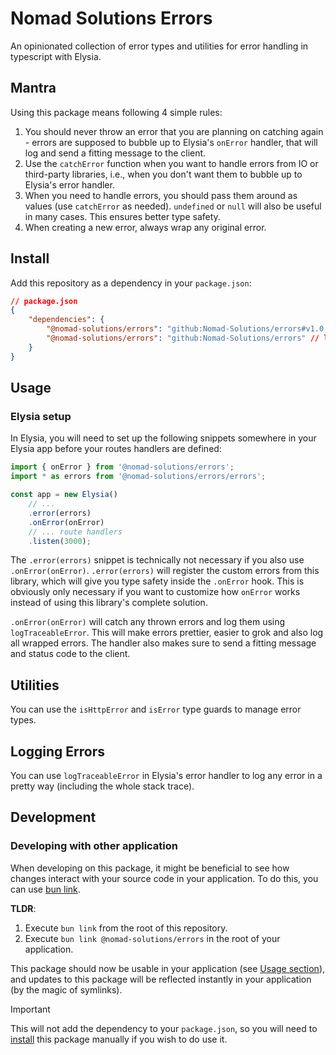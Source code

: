 # Nomad Solutions Errors
An opinionated collection of error types and utilities for error handling in typescript with Elysia.

## Mantra
Using this package means following 4 simple rules:

1. You should never throw an error that you are planning on catching again - errors are supposed to bubble up to Elysia's `onError` handler, that will log and send a fitting message to the client.
2. Use the `catchError` function when you want to handle errors from IO or third-party libraries, i.e., when you don't want them to bubble up to Elysia's error handler.
3. When you need to handle errors, you should pass them around as values (use `catchError` as needed). `undefined` or `null` will also be useful in many cases. This ensures better type safety.
4. When creating a new error, always wrap any original error.

## Install
Add this repository as a dependency in your `package.json`:

```json
// package.json
{
	"dependencies": {
		"@nomad-solutions/errors": "github:Nomad-Solutions/errors#v1.0.0", // specific tag (recommended)
		"@nomad-solutions/errors": "github:Nomad-Solutions/errors" // latest commit
	}
}
```

## Usage

### Elysia setup
In Elysia, you will need to set up the following snippets somewhere in your Elysia app before your routes handlers are defined:

```typescript
import { onError } from '@nomad-solutions/errors';
import * as errors from '@nomad-solutions/errors/errors';

const app = new Elysia()
	// ...
	.error(errors)
	.onError(onError)
	// ... route handlers
	.listen(3000);
```

The `.error(errors)` snippet is technically not necessary if you also use `.onError(onError)`. `.error(errors)` will register the custom errors from this library, which will give you type safety inside the `.onError` hook. This is obviously only necessary if you want to customize how `onError` works instead of using this library's complete solution.

`.onError(onError)` will catch any thrown errors and log them using `logTraceableError`. This will make errors prettier, easier to grok and also log all wrapped errors. The handler also makes sure to send a fitting message and status code to the client.

## Utilities
You can use the `isHttpError` and `isError` type guards to manage error types.

## Logging Errors
You can use `logTraceableError` in Elysia's error handler to log any error in a pretty way (including the whole stack trace).

## Development

### Developing with other application
When developing on this package, it might be beneficial to see how changes interact with your source code in your application. To do this, you can use [bun link](https://bun.sh/docs/cli/link).

**TLDR**:
1. Execute `bun link` from the root of this repository.
2. Execute `bun link @nomad-solutions/errors` in the root of your application.

This package should now be usable in your application (see [Usage section](#usage)), and updates to this package will be reflected instantly in your application (by the magic of symlinks).

> [!IMPORTANT]  
> This will not add the dependency to your `package.json`, so you will need to [install](#install) this package manually if you wish to do use it.
